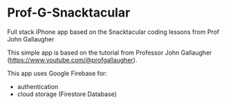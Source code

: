 #  Prof-G-Snacktacular
Full stack iPhone app based on the Snacktacular coding lessons from Prof John Gallaugher

This simple app is based on the tutorial from Professor John Gallaugher (https://www.youtube.com/@profgallaugher).

This app uses Google Firebase for:
- authentication
- cloud storage (Firestore Database)

